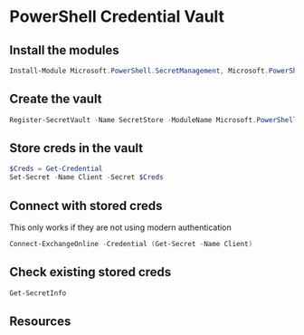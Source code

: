 # PowerShell Credential Vault

## Install the modules

```PowerShell
Install-Module Microsoft.PowerShell.SecretManagement, Microsoft.PowerShell.SecretStore
```

## Create the vault

```PowerShell
Register-SecretVault -Name SecretStore -ModuleName Microsoft.PowerShell.SecretStore -DefaultVault
```

## Store creds in the vault

```PowerShell
$Creds = Get-Credential
Set-Secret -Name Client -Secret $Creds
```

## Connect with stored creds

This only works if they are not using modern authentication

```PowerShell
Connect-ExchangeOnline -Credential (Get-Secret -Name Client)
```

## Check existing stored creds

```PowerShell
Get-SecretInfo
```

## Resources

[](https://techcommunity.microsoft.com/t5/itops-talk-blog/stop-typing-powershell-credentials-in-demos-using-powershell/ba-p/2272072)
[](https://docs.microsoft.com/en-us/powershell/module/microsoft.powershell.secretmanagement/)
